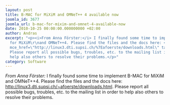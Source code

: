 ```yaml
---
layout: post
title: B-MAC for MiXiM and OMNeT++ 4 available now
joomla_id: 3677
joomla_url: b-mac-for-mixim-and-omnet-4-available-now
date: 2010-10-25 00:00:00.000000000 +02:00
author: Andras
excerpt: "<p><i>From Anna Förster:</i> I finally found some time to implement B-MAC
  for MiXiM\r\nand OMNeT++4. Please find the files and the docs here: <a href=\"http://linux3.dti.supsi.ch/%7Eafoerste/downloads.html\"
  mce_href=\"http://linux3.dti.supsi.ch/%7Eafoerste/downloads.html\" target=\"_blank\">http://linux3.dti.supsi.ch/~afoerste/downloads.html</a>.
  Please report all possible bugs, troubles, etc. to the mailing list in order to
  help also others to resolve their problems.</p>"
category: Software
---
```

<p><i>From Anna Förster:</i> I finally found some time to implement B-MAC for MiXiM
and OMNeT++4. Please find the files and the docs here: <a href="http://linux3.dti.supsi.ch/%7Eafoerste/downloads.html" mce_href="http://linux3.dti.supsi.ch/%7Eafoerste/downloads.html" target="_blank">http://linux3.dti.supsi.ch/~afoerste/downloads.html</a>. Please report all possible bugs, troubles, etc. to the mailing list in order to help also others to resolve their problems.</p>
